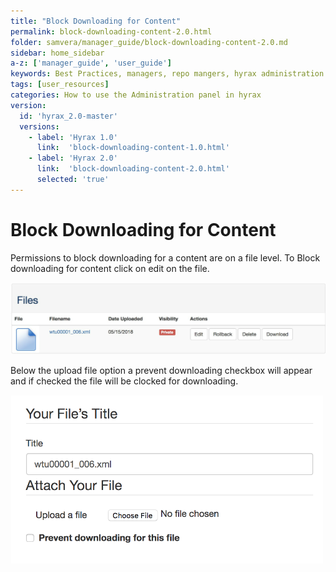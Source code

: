 ```yaml
---
title: "Block Downloading for Content"
permalink: block-downloading-content-2.0.html
folder: samvera/manager_guide/block-downloading-content-2.0.md
sidebar: home_sidebar
a-z: ['manager_guide', 'user_guide']
keywords: Best Practices, managers, repo mangers, hyrax administration
tags: [user_resources]
categories: How to use the Administration panel in hyrax
version:
  id: 'hyrax_2.0-master'
  versions:  
    - label: 'Hyrax 1.0'
      link:  'block-downloading-content-1.0.html'
    - label: 'Hyrax 2.0'
      link:  'block-downloading-content-2.0.html'
      selected: 'true'
---
```


# Block Downloading for Content

Permissions to block downloading for a content are on a file level. To Block downloading for content click on edit on the file.

![Add New Generic Work](images\screenshots\block-content-1.png)

Below the upload file option a prevent downloading checkbox will appear and if checked the file will be clocked for downloading.

![Add New Generic Work](images\screenshots\block-content-2.png)
